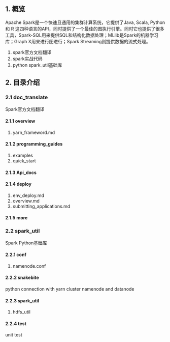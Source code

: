 ## 1. 概览
Apache Spark是一个快速且通用的集群计算系统，它提供了Java, Scala, Python 和 R 这四种语言的API，同时提供了一个最佳的图执行引擎。同时它也提供了很多工具，Spark-SQL用来提供SQL和结构化数据处理；MLlib是Spark的机器学习库；Graph X用来进行图进行；Spark Streaming则提供数据的流式处理。

1. spark官方文档翻译
2. spark实战代码
3. python spark_util基础库

## 2. 目录介绍
### 2.1 doc_translate
Spark官方文档翻译
#### 2.1.1 overview
1. yarn_frameword.md

#### 2.1.2 programming_guides 
1. examples
2. quick_start

#### 2.1.3 Api_docs 

#### 2.1.4 deploy
1. env_deploy.md
2. overview.md
3. submitting_applications.md

#### 2.1.5 more

### 2.2 spark_util
Spark Python基础库
#### 2.2.1 conf
1. namenode.conf

#### 2.2.2 snakebite
python connection with yarn cluster namenode and datanode

#### 2.2.3 spark_util
1. hdfs_util

#### 2.2.4 test
unit test
